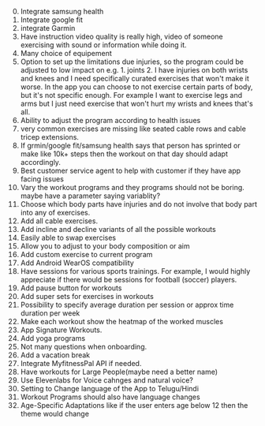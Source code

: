 0. Integrate samsung health 
1. Integrate google fit
2. integrate Garmin
3. Have instruction video quality is really high, video of someone exercising with sound or information while doing it.
4. Many choice of equipement
5. Option to set up the limitations due injuries, so the program could be adjusted to low impact on e.g. 1. joints 2. I have injuries on both wrists and knees and I need specifically curated exercises that won't make it worse. In the app you can choose to not exercise certain parts of body, but it's not specific enough. For example I want to exercise legs and arms but I just need exercise that won't hurt my wrists and knees that's all. 
6. Ability to adjust the program according to health issues
7. very common exercises are missing like seated cable rows and cable tricep extensions.
8. If grmin/google fit/samsung health says that person has sprinted or make like 10k+ steps then the workout on that day should adapt accordingly.
9. Best customer service agent to help with customer if they have app facing issues
10. Vary the workout programs and they programs should not be boring. maybe have a parameter saying variablity?
11. Choose which body parts have injuries and do not involve that body part into any of exercises.
12. Add all cable exercises.
13. Add incline and decline variants of all the possible workouts
14. Easily able to swap exercises
15. Allow you to adjust to your body composition or aim
16. Add custom exercise to current program 
17. Add Android WearOS compatibility
18. Have sessions for various sports trainings. For example, I would highly appreciate if there would be sessions for football (soccer) players.
19. Add pause button for workouts
20. Add super sets for exercises in workouts
21. Possibility to specify average duration per session or approx time duration per week
22. Make each workout show the heatmap of the worked muscles 
23. App Signature Workouts.
24. Add yoga programs
25. Not many questions when onboarding.
26. Add a vacation break
27. Integrate MyfitnessPal API if needed.
28. Have workouts for Large People(maybe need a better name)
29. Use Elevenlabs for Voice cahnges and natural voice?
30. Setting to Change language of the App to Telugu/Hindi
31. Workout Programs should also have language changes
32. Age-Specific Adaptations like if the user enters age below 12 then the theme would change